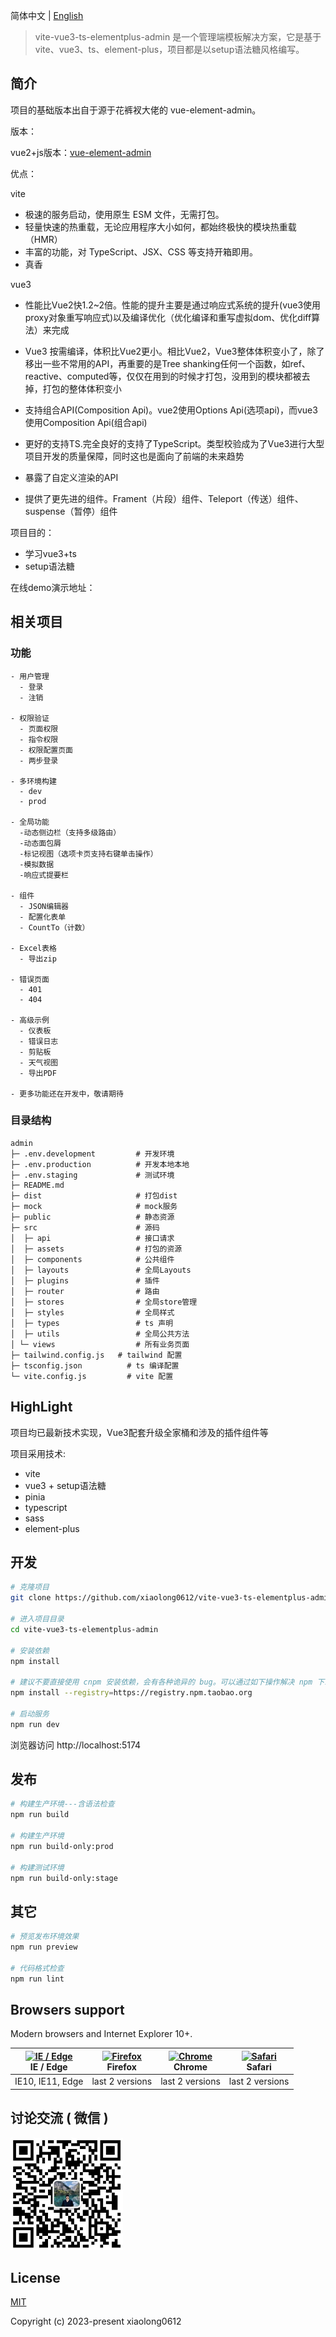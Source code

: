 简体中文 | [English](./README.md)

> vite-vue3-ts-elementplus-admin 是一个管理端模板解决方案，它是基于vite、vue3、ts、element-plus，项目都是以setup语法糖风格编写。

## 简介

项目的基础版本出自于源于花裤衩大佬的 vue-element-admin。

版本：

vue2+js版本：[vue-element-admin](https://github.com/PanJiaChen/vue-element-admin)

优点：

vite
- 极速的服务启动，使用原生 ESM 文件，无需打包。
- 轻量快速的热重载，无论应用程序大小如何，都始终极快的模块热重载（HMR）
- 丰富的功能，对 TypeScript、JSX、CSS 等支持开箱即用。
- 真香

vue3
- 性能比Vue2快1.2~2倍。性能的提升主要是通过响应式系统的提升(vue3使用proxy对象重写响应式)以及编译优化（优化编译和重写虚拟dom、优化diff算法）来完成

- Vue3 按需编译，体积比Vue2更小。相比Vue2，Vue3整体体积变小了，除了移出一些不常用的API，再重要的是Tree shanking任何一个函数，如ref、reactive、computed等，仅仅在用到的时候才打包，没用到的模块都被去掉，打包的整体体积变小

- 支持组合API(Composition Api)。vue2使用Options Api(选项api)，而vue3使用Composition Api(组合api)

- 更好的支持TS.完全良好的支持了TypeScript。类型校验成为了Vue3进行大型项目开发的质量保障，同时这也是面向了前端的未来趋势

- 暴露了自定义渲染的API

- 提供了更先进的组件。Frament（片段）组件、Teleport（传送）组件、suspense（暂停）组件


项目目的：

- 学习vue3+ts
- setup语法糖

在线demo演示地址：

## 相关项目


### 功能

```text
- 用户管理
  - 登录
  - 注销
  
- 权限验证
  - 页面权限
  - 指令权限
  - 权限配置页面
  - 两步登录

- 多环境构建
  - dev
  - prod

- 全局功能
  -动态侧边栏（支持多级路由）
  -动态面包屑
  -标记视图（选项卡页支持右键单击操作）
  -模拟数据
  -响应式提要栏

- 组件
  - JSON编辑器
  - 配置化表单
  - CountTo（计数）

- Excel表格
  - 导出zip

- 错误页面
  - 401
  - 404

- 高级示例
  - 仪表板
  - 错误日志
  - 剪贴板
  - 天气视图
  - 导出PDF

- 更多功能还在开发中，敬请期待
```



### 目录结构

```
admin
├─ .env.development			# 开发环境
├─ .env.production			# 开发本地本地
├─ .env.staging			    # 测试环境
├─ README.md
├─ dist			            # 打包dist
├─ mock			            # mock服务
├─ public		          	# 静态资源
├─ src			            # 源码
│  ├─ api		          	# 接口请求
│  ├─ assets		      	# 打包的资源
│  ├─ components	  		# 公共组件
│  ├─ layouts		      	# 全局Layouts
│  ├─ plugins		      	# 插件
│  ├─ router		      	# 路由
│  ├─ stores		      	# 全局store管理
│  ├─ styles		      	# 全局样式
│  ├─ types		        	# ts 声明
│  ├─ utils		        	# 全局公共方法
│ └─ views		        	# 所有业务页面
├─ tailwind.config.js   # tailwind 配置
├─ tsconfig.json     	  # ts 编译配置
└─ vite.config.js    	  # vite 配置

```

## HighLight

项目均已最新技术实现，Vue3配套升级全家桶和涉及的插件组件等

项目采用技术:

- vite
- vue3 + setup语法糖
- pinia
- typescript
- sass
- element-plus
## 开发

```bash
# 克隆项目
git clone https://github.com/xiaolong0612/vite-vue3-ts-elementplus-admin.git

# 进入项目目录
cd vite-vue3-ts-elementplus-admin

# 安装依赖
npm install

# 建议不要直接使用 cnpm 安装依赖，会有各种诡异的 bug。可以通过如下操作解决 npm 下载速度慢的问题
npm install --registry=https://registry.npm.taobao.org

# 启动服务
npm run dev
```

浏览器访问 http://localhost:5174

## 发布

```bash
# 构建生产环境---含语法检查
npm run build

# 构建生产环境
npm run build-only:prod

# 构建测试环境
npm run build-only:stage
```

## 其它

```bash
# 预览发布环境效果
npm run preview

# 代码格式检查
npm run lint
```


## Browsers support

Modern browsers and Internet Explorer 10+.

| [<img src="https://raw.githubusercontent.com/alrra/browser-logos/master/src/edge/edge_48x48.png" alt="IE / Edge" width="24px" height="24px" />](https://godban.github.io/browsers-support-badges/)</br>IE / Edge | [<img src="https://raw.githubusercontent.com/alrra/browser-logos/master/src/firefox/firefox_48x48.png" alt="Firefox" width="24px" height="24px" />](https://godban.github.io/browsers-support-badges/)</br>Firefox | [<img src="https://raw.githubusercontent.com/alrra/browser-logos/master/src/chrome/chrome_48x48.png" alt="Chrome" width="24px" height="24px" />](https://godban.github.io/browsers-support-badges/)</br>Chrome | [<img src="https://raw.githubusercontent.com/alrra/browser-logos/master/src/safari/safari_48x48.png" alt="Safari" width="24px" height="24px" />](https://godban.github.io/browsers-support-badges/)</br>Safari |
| ------------------------------------------------------------ | ------------------------------------------------------------ | ------------------------------------------------------------ | ------------------------------------------------------------ |
| IE10, IE11, Edge                                             | last 2 versions                                              | last 2 versions                                              | last 2 versions                                              |

## 讨论交流 ( 微信 )

  <p align="left">
  <a  target="_blank">
    <img width="180" src="https://github.com/xiaolong0612/vite-vue3-ts-elementplus-admin/blob/main/WeChat.jpg" alt="wechat">
  </a>
</p>

## License

[MIT](https://github.com/xiaolong0612/vite-vue3-ts-elementplus-admin/LICENSE)

Copyright (c) 2023-present xiaolong0612
